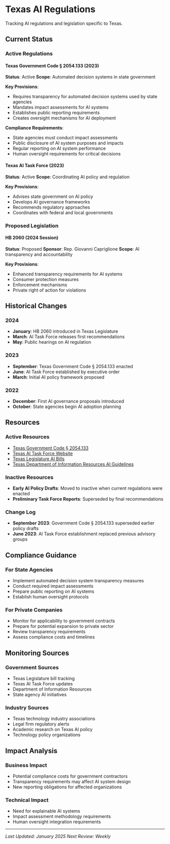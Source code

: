 # Texas AI Regulations

Tracking AI regulations and legislation specific to Texas.

## Current Status

### Active Regulations

#### Texas Government Code § 2054.133 (2023)
**Status**: Active
**Scope**: Automated decision systems in state government

**Key Provisions**:
- Requires transparency for automated decision systems used by state agencies
- Mandates impact assessments for AI systems
- Establishes public reporting requirements
- Creates oversight mechanisms for AI deployment

**Compliance Requirements**:
- State agencies must conduct impact assessments
- Public disclosure of AI system purposes and impacts
- Regular reporting on AI system performance
- Human oversight requirements for critical decisions

#### Texas AI Task Force (2023)
**Status**: Active
**Scope**: Coordinating AI policy and regulation

**Key Provisions**:
- Advises state government on AI policy
- Develops AI governance frameworks
- Recommends regulatory approaches
- Coordinates with federal and local governments

### Proposed Legislation

#### HB 2060 (2024 Session)
**Status**: Proposed
**Sponsor**: Rep. Giovanni Capriglione
**Scope**: AI transparency and accountability

**Key Provisions**:
- Enhanced transparency requirements for AI systems
- Consumer protection measures
- Enforcement mechanisms
- Private right of action for violations

## Historical Changes

### 2024
- **January**: HB 2060 introduced in Texas Legislature
- **March**: AI Task Force releases first recommendations
- **May**: Public hearings on AI regulation

### 2023
- **September**: Texas Government Code § 2054.133 enacted
- **June**: AI Task Force established by executive order
- **March**: Initial AI policy framework proposed

### 2022
- **December**: First AI governance proposals introduced
- **October**: State agencies begin AI adoption planning

## Resources

### Active Resources
- [Texas Government Code § 2054.133](https://statutes.capitol.texas.gov/Docs/GV/htm/GV.2054.htm#2054.133)
- [Texas AI Task Force Website](https://www.texas.gov/ai-task-force/)
- [Texas Legislature AI Bills](https://capitol.texas.gov/)
- [Texas Department of Information Resources AI Guidelines](https://dir.texas.gov/)

### Inactive Resources
- **Early AI Policy Drafts**: Moved to inactive when current regulations were enacted
- **Preliminary Task Force Reports**: Superseded by final recommendations

### Change Log
- **September 2023**: Government Code § 2054.133 superseded earlier policy drafts
- **June 2023**: AI Task Force establishment replaced previous advisory groups

## Compliance Guidance

### For State Agencies
- Implement automated decision system transparency measures
- Conduct required impact assessments
- Prepare public reporting on AI systems
- Establish human oversight protocols

### For Private Companies
- Monitor for applicability to government contracts
- Prepare for potential expansion to private sector
- Review transparency requirements
- Assess compliance costs and timelines

## Monitoring Sources

### Government Sources
- Texas Legislature bill tracking
- Texas AI Task Force updates
- Department of Information Resources
- State agency AI initiatives

### Industry Sources
- Texas technology industry associations
- Legal firm regulatory alerts
- Academic research on Texas AI policy
- Technology policy organizations

## Impact Analysis

### Business Impact
- Potential compliance costs for government contractors
- Transparency requirements may affect AI system design
- New reporting obligations for affected organizations

### Technical Impact
- Need for explainable AI systems
- Impact assessment methodology requirements
- Human oversight integration requirements

---

*Last Updated: January 2025*
*Next Review: Weekly* 